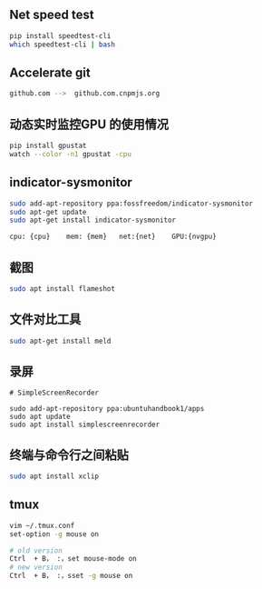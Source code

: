 ## Net speed test

```bash
pip install speedtest-cli
which speedtest-cli | bash 
```

## Accelerate git

```bash
github.com -->  github.com.cnpmjs.org
```

## 动态实时监控GPU 的使用情况

```bash
pip install gpustat
watch --color -n1 gpustat -cpu
```

## indicator-sysmonitor

```bash
sudo add-apt-repository ppa:fossfreedom/indicator-sysmonitor  
sudo apt-get update  
sudo apt-get install indicator-sysmonitor 

cpu: {cpu}    mem: {mem}   net:{net}    GPU:{nvgpu}
```

## 截图

```bash
sudo apt install flameshot
```

## 文件对比工具

```bash
sudo apt-get install meld
```

## 录屏

```
# SimpleScreenRecorder

sudo add-apt-repository ppa:ubuntuhandbook1/apps
sudo apt update
sudo apt install simplescreenrecorder
```

## 终端与命令行之间粘贴

```bash
sudo apt install xclip
```

## tmux
```bash
vim ~/.tmux.conf
set-option -g mouse on

# old version
Ctrl  + B， :，set mouse-mode on 
# new version
Ctrl  + B， :，sset -g mouse on
```

